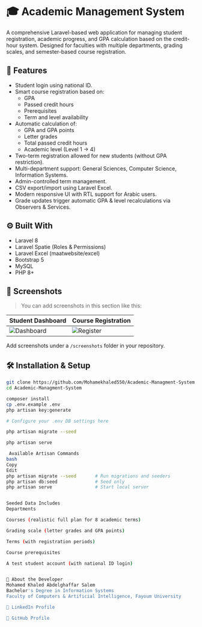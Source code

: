 # 🎓 Academic Management System

A comprehensive Laravel-based web application for managing student registration, academic progress, and GPA calculation based on the credit-hour system. Designed for faculties with multiple departments, grading scales, and semester-based course registration.

## 🚀 Features

- Student login using national ID.
- Smart course registration based on:
  - GPA
  - Passed credit hours
  - Prerequisites
  - Term and level availability
- Automatic calculation of:
  - GPA and GPA points
  - Letter grades
  - Total passed credit hours
  - Academic level (Level 1 → 4)
- Two-term registration allowed for new students (without GPA restriction).
- Multi-department support: General Sciences, Computer Science, Information Systems.
- Admin-controlled term management.
- CSV export/import using Laravel Excel.
- Modern responsive UI with RTL support for Arabic users.
- Grade updates trigger automatic GPA & level recalculations via Observers & Services.

## ⚙️ Built With

- Laravel 8
- Laravel Spatie (Roles & Permissions)
- Laravel Excel (maatwebsite/excel)
- Bootstrap 5
- MySQL
- PHP 8+

## 📸 Screenshots

> You can add screenshots in this section like this:

| Student Dashboard | Course Registration |
|-------------------|---------------------|
| ![Dashboard](screenshots/dashboard.png) | ![Register](screenshots/registration.png) |

Add screenshots under a `/screenshots` folder in your repository.

## 🛠️ Installation & Setup

```bash
git clone https://github.com/Mohamekhaled550/Academic-Managment-System.git
cd Academic-Managment-System

composer install
cp .env.example .env
php artisan key:generate

# Configure your .env DB settings here

php artisan migrate --seed

php artisan serve

 Available Artisan Commands
bash
Copy
Edit
php artisan migrate --seed       # Run migrations and seeders
php artisan db:seed              # Seed only
php artisan serve                # Start local server


Seeded Data Includes
Departments

Courses (realistic full plan for 8 academic terms)

Grading scale (letter grades and GPA points)

Terms (with registration periods)

Course prerequisites

A test student account (with national ID login)


👤 About the Developer
Mohamed Khaled Abdelghaffar Salem
Bachelor's Degree in Information Systems
Faculty of Computers & Artificial Intelligence, Fayoum University

🔗 LinkedIn Profile

🐙 GitHub Profile




